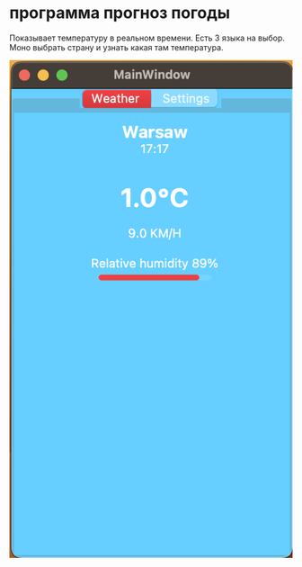 # программа прогноз погоды

Показывает температуру в реальном времени.
Есть 3 языка на выбор.
Моно выбрать страну и узнать какая там температура.

![скриншот программы](/screenshot.png)
